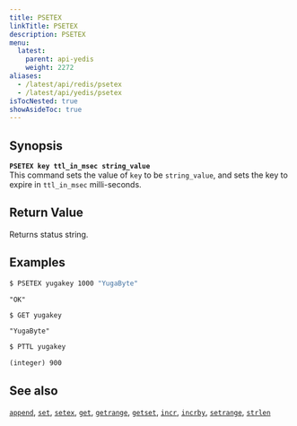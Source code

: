 ```yaml
---
title: PSETEX
linkTitle: PSETEX
description: PSETEX
menu:
  latest:
    parent: api-yedis
    weight: 2272
aliases:
  - /latest/api/redis/psetex
  - /latest/api/yedis/psetex
isTocNested: true
showAsideToc: true
---
```


## Synopsis

<b>`PSETEX key ttl_in_msec string_value`</b><br>
This command sets the value of `key` to be `string_value`, and sets the key to expire in `ttl_in_msec` milli-seconds.

## Return Value

Returns status string.

## Examples

```sh
$ PSETEX yugakey 1000 "YugaByte"
```

```
"OK"
```

```sh
$ GET yugakey
```

```
"YugaByte"
```

```sh
$ PTTL yugakey
```

```
(integer) 900 
```

## See also

[`append`](../append/), [`set`](../set/), [`setex`](../setex/), [`get`](../get/), [`getrange`](../getrange/), [`getset`](../getset/), [`incr`](../incr/), [`incrby`](../incrby/), [`setrange`](../setrange/), [`strlen`](../strlen/)
